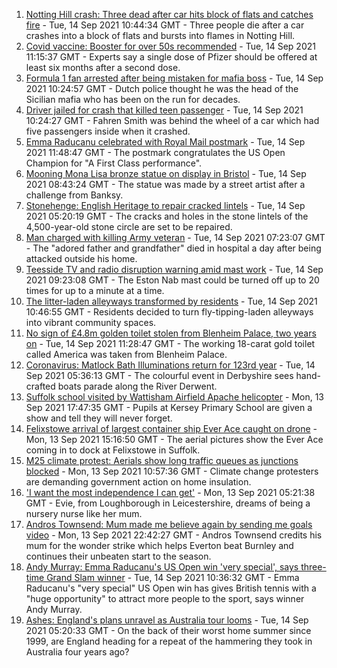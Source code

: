 1. [Notting Hill crash: Three dead after car hits block of flats and catches fire](https://www.bbc.co.uk/news/uk-england-london-58555703?at_medium=RSS&at_campaign=KARANGA) - Tue, 14 Sep 2021 10:44:34 GMT - Three people die after a car crashes into a block of flats and bursts into flames in Notting Hill.
2. [Covid vaccine: Booster for over 50s recommended](https://www.bbc.co.uk/news/health-58550833?at_medium=RSS&at_campaign=KARANGA) - Tue, 14 Sep 2021 11:15:37 GMT - Experts say a single dose of Pfizer should be offered at least six months after a second dose.
3. [Formula 1 fan arrested after being mistaken for mafia boss](https://www.bbc.co.uk/news/uk-england-merseyside-58559255?at_medium=RSS&at_campaign=KARANGA) - Tue, 14 Sep 2021 10:24:57 GMT - Dutch police thought he was the head of the Sicilian mafia who has been on the run for decades.
4. [Driver jailed for crash that killed teen passenger](https://www.bbc.co.uk/news/uk-england-kent-58557717?at_medium=RSS&at_campaign=KARANGA) - Tue, 14 Sep 2021 10:24:27 GMT - Fahren Smith was behind the wheel of a car which had five passengers inside when it crashed.
5. [Emma Raducanu celebrated with Royal Mail postmark](https://www.bbc.co.uk/news/uk-england-london-58559485?at_medium=RSS&at_campaign=KARANGA) - Tue, 14 Sep 2021 11:48:47 GMT - The postmark congratulates the US Open Champion for "A First Class performance".
6. [Mooning Mona Lisa bronze statue on display in Bristol](https://www.bbc.co.uk/news/uk-england-bristol-58552412?at_medium=RSS&at_campaign=KARANGA) - Tue, 14 Sep 2021 08:43:24 GMT - The statue was made by a street artist after a challenge from Banksy.
7. [Stonehenge: English Heritage to repair cracked lintels](https://www.bbc.co.uk/news/uk-england-wiltshire-58547463?at_medium=RSS&at_campaign=KARANGA) - Tue, 14 Sep 2021 05:20:19 GMT - The cracks and holes in the stone lintels of the 4,500-year-old stone circle are set to be repaired.
8. [Man charged with killing Army veteran](https://www.bbc.co.uk/news/uk-england-lancashire-58555723?at_medium=RSS&at_campaign=KARANGA) - Tue, 14 Sep 2021 07:23:07 GMT - The "adored father and grandfather" died in hospital a day after being attacked outside his home.
9. [Teesside TV and radio disruption warning amid mast work](https://www.bbc.co.uk/news/uk-england-tees-58557534?at_medium=RSS&at_campaign=KARANGA) - Tue, 14 Sep 2021 09:23:08 GMT - The Eston Nab mast could be turned off up to 20 times for up to a minute at a time.
10. [The litter-laden alleyways transformed by residents](https://www.bbc.co.uk/news/uk-england-tees-58559600?at_medium=RSS&at_campaign=KARANGA) - Tue, 14 Sep 2021 10:46:55 GMT - Residents decided to turn fly-tipping-laden alleyways into vibrant community spaces.
11. [No sign of £4.8m golden toilet stolen from Blenheim Palace, two years on](https://www.bbc.co.uk/news/uk-england-oxfordshire-58529069?at_medium=RSS&at_campaign=KARANGA) - Tue, 14 Sep 2021 11:28:47 GMT - The working 18-carat gold toilet called America was taken from Blenheim Palace.
12. [Coronavirus: Matlock Bath Illuminations return for 123rd year](https://www.bbc.co.uk/news/uk-england-derbyshire-58552659?at_medium=RSS&at_campaign=KARANGA) - Tue, 14 Sep 2021 05:36:13 GMT - The colourful event in Derbyshire sees hand-crafted boats parade along the River Derwent.
13. [Suffolk school visited by Wattisham Airfield Apache helicopter](https://www.bbc.co.uk/news/uk-england-suffolk-58552257?at_medium=RSS&at_campaign=KARANGA) - Mon, 13 Sep 2021 17:47:35 GMT - Pupils at Kersey Primary School are given a show and tell they will never forget.
14. [Felixstowe arrival of largest container ship Ever Ace caught on drone](https://www.bbc.co.uk/news/uk-england-suffolk-58550645?at_medium=RSS&at_campaign=KARANGA) - Mon, 13 Sep 2021 15:16:50 GMT - The aerial pictures show the Ever Ace coming in to dock at Felixstowe in Suffolk.
15. [M25 climate protest: Aerials show long traffic queues as junctions blocked](https://www.bbc.co.uk/news/uk-58544189?at_medium=RSS&at_campaign=KARANGA) - Mon, 13 Sep 2021 10:57:36 GMT - Climate change protesters are demanding government action on home insulation.
16. ['I want the most independence I can get'](https://www.bbc.co.uk/news/uk-england-leicestershire-58501877?at_medium=RSS&at_campaign=KARANGA) - Mon, 13 Sep 2021 05:21:38 GMT - Evie, from Loughborough in Leicestershire, dreams of being a nursery nurse like her mum.
17. [Andros Townsend: Mum made me believe again by sending me goals video](https://www.bbc.co.uk/sport/football/58552957?at_medium=RSS&at_campaign=KARANGA) - Mon, 13 Sep 2021 22:42:27 GMT - Andros Townsend credits his mum for the wonder strike which helps Everton beat Burnley and continues their unbeaten start to the season.
18. [Andy Murray: Emma Raducanu's US Open win 'very special', says three-time Grand Slam winner](https://www.bbc.co.uk/sport/tennis/58551910?at_medium=RSS&at_campaign=KARANGA) - Tue, 14 Sep 2021 10:36:32 GMT - Emma Raducanu's "very special" US Open win has gives British tennis with a "huge opportunity" to attract more people to the sport, says winner Andy Murray.
19. [Ashes: England's plans unravel as Australia tour looms](https://www.bbc.co.uk/sport/cricket/58544156?at_medium=RSS&at_campaign=KARANGA) - Tue, 14 Sep 2021 05:20:33 GMT - On the back of their worst home summer since 1999, are England heading for a repeat of the hammering they took in Australia four years ago?
